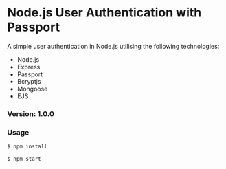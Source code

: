 # Node.js User Authentication with Passport

A simple user authentication in Node.js utilising the following technologies:

* Node.js
* Express
* Passport
* Bcryptjs
* Mongoose
* EJS

### Version: 1.0.0

### Usage

```sh
$ npm install
```

```sh
$ npm start
```